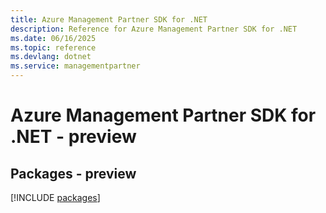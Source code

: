 ```yaml
---
title: Azure Management Partner SDK for .NET
description: Reference for Azure Management Partner SDK for .NET
ms.date: 06/16/2025
ms.topic: reference
ms.devlang: dotnet
ms.service: managementpartner
---
```

# Azure Management Partner SDK for .NET - preview
## Packages - preview
[!INCLUDE [packages](management-partner-index.md)]